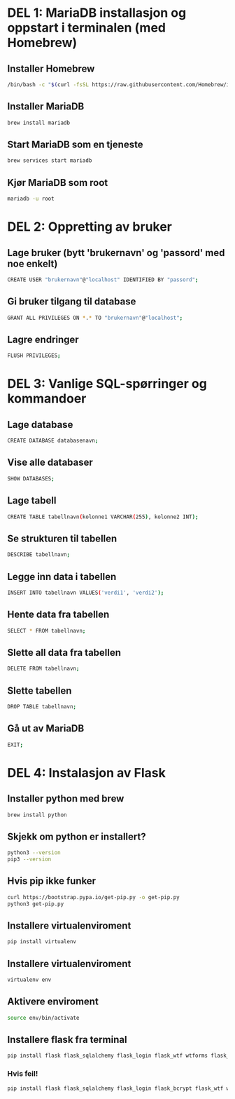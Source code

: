 # DEL 1: MariaDB installasjon og oppstart i terminalen (med Homebrew)

## Installer Homebrew
```bash
/bin/bash -c "$(curl -fsSL https://raw.githubusercontent.com/Homebrew/install/HEAD/install.sh)"
```

## Installer MariaDB
```bash
brew install mariadb
```

## Start MariaDB som en tjeneste
```bash
brew services start mariadb
```

## Kjør MariaDB som root
```bash
mariadb -u root
```

# DEL 2: Oppretting av bruker
## Lage bruker (bytt 'brukernavn' og 'passord' med noe enkelt)
```bash
CREATE USER "brukernavn"@"localhost" IDENTIFIED BY "passord";
```

## Gi bruker tilgang til database
```bash
GRANT ALL PRIVILEGES ON *.* TO "brukernavn"@"localhost";
```

## Lagre endringer
```bash
FLUSH PRIVILEGES;
```

# DEL 3: Vanlige SQL-spørringer og kommandoer
## Lage database
```bash
CREATE DATABASE databasenavn;
```

## Vise alle databaser
```bash
SHOW DATABASES;
```

## Lage tabell
```bash
CREATE TABLE tabellnavn(kolonne1 VARCHAR(255), kolonne2 INT);
```

## Se strukturen til tabellen
```bash
DESCRIBE tabellnavn;
```

## Legge inn data i tabellen
```bash
INSERT INTO tabellnavn VALUES('verdi1', 'verdi2');
```

## Hente data fra tabellen
```bash
SELECT * FROM tabellnavn;
```

## Slette all data fra tabellen
```bash
DELETE FROM tabellnavn;
```

## Slette tabellen
```bash
DROP TABLE tabellnavn;
```

## Gå ut av MariaDB
```bash
EXIT;
```

# DEL 4: Instalasjon av Flask
## Installer python med brew
```bash
brew install python
```


## Skjekk om python er installert?
```bash
python3 --version
pip3 --version
```
## Hvis pip ikke funker
```bash
curl https://bootstrap.pypa.io/get-pip.py -o get-pip.py
python3 get-pip.py
```
## Installere virtualenviroment
```bash
pip install virtualenv
```

## Installere virtualenviroment
```bash
virtualenv env
```
## Aktivere enviroment
```bash
source env/bin/activate
```

## Installere flask fra terminal
```bash
pip install flask flask_sqlalchemy flask_login flask_wtf wtforms flask_bcrypt pymysql virtualenv
```

### Hvis feil!
```bash
pip install flask flask_sqlalchemy flask_login flask_bcrypt flask_wtf wtforms email_validator virtualenv flask pymysql
```
